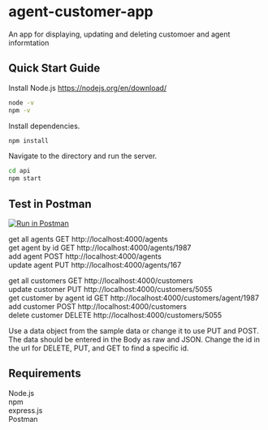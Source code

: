 # agent-customer-app
An app for displaying, updating and deleting customoer and agent informtation

## Quick Start Guide
Install Node.js
https://nodejs.org/en/download/

```bash
node -v
npm -v
```

Install dependencies.
```bash
npm install
```

Navigate to the directory and run the server.
```bash
cd api
npm start
```

## Test in Postman
[![Run in Postman](https://run.pstmn.io/button.svg)](https://app.getpostman.com/run-collection/0b9f29bedc1058c74859)

<p>get all agents  GET http://localhost:4000/agents<br>
get agent by id  GET http://localhost:4000/agents/1987<br>
add agent  POST http://localhost:4000/agents<br>
update agent  PUT http://localhost:4000/agents/167</p>

<p>get all customers  GET http://localhost:4000/customers<br>
update customer  PUT http://localhost:4000/customers/5055<br>
get customer by agent id  GET http://localhost:4000/customers/agent/1987<br>
add customer  POST http://localhost:4000/customers<br>
delete customer DELETE http://localhost:4000/customers/5055</p>

Use a data object from the sample data or change it to use PUT and POST. The data should be entered in the Body as raw and JSON. Change the id in the url for DELETE, PUT, and GET to find a specific id.

## Requirements
<p>Node.js<br>
npm<br>
express.js<br>
Postman</p>
